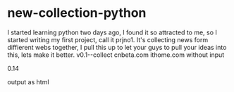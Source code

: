 # new-collection-python
I started learning python two days ago, I found it so attracted to me, so I started writing my first project, call it prjno1. It's collecting news form diffierent webs together, I pull this up to let your guys to pull your ideas into this, lets make it better. v0.1--collect cnbeta.com ithome.com without input

0.14

output as html
